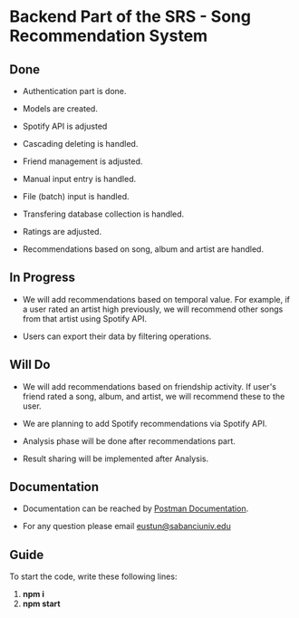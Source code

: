 # Backend Part of the SRS - Song Recommendation System

## Done

- Authentication part is done.

- Models are created.

- Spotify API is adjusted

- Cascading deleting is handled.

- Friend management is adjusted.

- Manual input entry is handled.

- File (batch) input is handled.

- Transfering database collection is handled.

- Ratings are adjusted.

- Recommendations based on song, album and artist are handled.

## In Progress

- We will add recommendations based on temporal value. For example, if a user rated an artist high previously, we will recommend other songs from that artist using Spotify API.

- Users can export their data by filtering operations.

## Will Do

- We will add recommendations based on friendship activity. If user's friend rated a song, album, and artist, we will recommend these to the user.

- We are planning to add Spotify recommendations via Spotify API.

- Analysis phase will be done after recommendations part.

- Result sharing will be implemented after Analysis.

## Documentation

- Documentation can be reached by [Postman Documentation](https://www.postman.com/p308backend/workspace/cs308-srs/collection/26964445-4e82c611-a6ff-4651-8174-6d45d6bfa655?action=share&creator=26964445).

- For any question please email eustun@sabanciuniv.edu

## Guide

To start the code, write these following lines:

1. **npm i**
1. **npm start**
